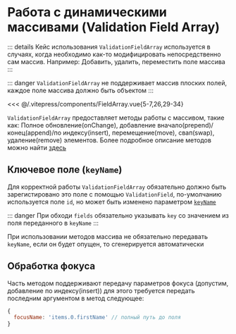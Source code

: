 # Работа с динамическими массивами (Validation Field Array)

::: details Кейс использования
`ValidationFieldArray` используется в случаях, когда необходимо как-то модифицировать непосредственно сам массив.
Например: Добавить, удалить, переместить поле массива
:::

::: danger
`ValidationFieldArray` не поддерживает массив плоских полей, каждое поле массива должно быть объектом
:::

<<< @/.vitepress/components/FieldArray.vue{5-7,26,29-34}

`ValidationFieldArray` предоставляет методы работы с массивом, такие как: Полное обновление(onChange), добавление вначало(prepend)/конец(append)/по индексу(insert), перемещение(move), свап(swap), удаление(remove) элементов.
Более подробное описание методов можно найти [здесь](../api/validation-field-array.md)

## Ключевое поле (`keyName`)

Для корректной работы `ValidationFieldArray` обязательно должно быть зарегистировано это поле с помощью `ValidationField`, по-умолчанию используется поле `id`, но может быть изменено параметром [`keyName`](../api/validation-field-array.md#входные-параметры)

::: danger
При обходи `fields` обязательно указывать `key` со значением из поля переданного в `keyName`
:::

При использовании методов массива не обязательно передавать `keyName`, если он будет опущен, то сгенерируется автоматически

## Обработка фокуса

Часть методом поддерживают передачу параметров фокуса (допустим, добавление по индексу(insert))
для этого требуется передать последним аргументом в метод следующее:
```js
{
  focusName: 'items.0.firstName' // полный путь до поля
}
```
